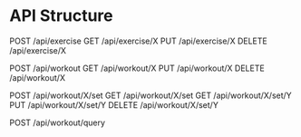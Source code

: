 # API Structure

POST /api/exercise
GET /api/exercise/X
PUT /api/exercise/X
DELETE /api/exercise/X 

POST /api/workout 
GET /api/workout/X
PUT /api/workout/X
DELETE /api/workout/X

POST /api/workout/X/set 
GET /api/workout/X/set
GET /api/workout/X/set/Y
PUT /api/workout/X/set/Y
DELETE /api/workout/X/set/Y

POST /api/workout/query